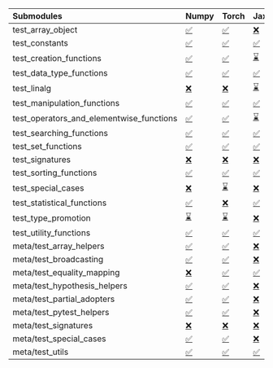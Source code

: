 | Submodules                               | Numpy                                                                                                                           | Torch                                                                                                                           | Jax                                                                                                                             | Tensorflow                                                                                                                      |
|:-----------------------------------------|:--------------------------------------------------------------------------------------------------------------------------------|:--------------------------------------------------------------------------------------------------------------------------------|:--------------------------------------------------------------------------------------------------------------------------------|:--------------------------------------------------------------------------------------------------------------------------------|
| test_array_object                        | <a href="https://github.com/unifyai/ivy/runs/8121067408?check_suite_focus=true" rel="noopener noreferrer" target="_blank">✅</a> | <a href="https://github.com/unifyai/ivy/runs/8121070544?check_suite_focus=true" rel="noopener noreferrer" target="_blank">✅</a> | <a href="https://github.com/unifyai/ivy/runs/8121073691?check_suite_focus=true" rel="noopener noreferrer" target="_blank">❌</a> | <a href="https://github.com/unifyai/ivy/runs/8121076784?check_suite_focus=true" rel="noopener noreferrer" target="_blank">✅</a> |
| test_constants                           | <a href="https://github.com/unifyai/ivy/runs/8121067497?check_suite_focus=true" rel="noopener noreferrer" target="_blank">✅</a> | <a href="https://github.com/unifyai/ivy/runs/8121070671?check_suite_focus=true" rel="noopener noreferrer" target="_blank">✅</a> | <a href="https://github.com/unifyai/ivy/runs/8121073836?check_suite_focus=true" rel="noopener noreferrer" target="_blank">✅</a> | <a href="https://github.com/unifyai/ivy/runs/8121076903?check_suite_focus=true" rel="noopener noreferrer" target="_blank">✅</a> |
| test_creation_functions                  | <a href="https://github.com/unifyai/ivy/runs/8121067613?check_suite_focus=true" rel="noopener noreferrer" target="_blank">✅</a> | <a href="https://github.com/unifyai/ivy/runs/8121070788?check_suite_focus=true" rel="noopener noreferrer" target="_blank">✅</a> | <a href="https://github.com/unifyai/ivy/runs/8121073966?check_suite_focus=true" rel="noopener noreferrer" target="_blank">⌛</a> | <a href="https://github.com/unifyai/ivy/runs/8121077008?check_suite_focus=true" rel="noopener noreferrer" target="_blank">✅</a> |
| test_data_type_functions                 | <a href="https://github.com/unifyai/ivy/runs/8121067780?check_suite_focus=true" rel="noopener noreferrer" target="_blank">✅</a> | <a href="https://github.com/unifyai/ivy/runs/8121070913?check_suite_focus=true" rel="noopener noreferrer" target="_blank">✅</a> | <a href="https://github.com/unifyai/ivy/runs/8121074179?check_suite_focus=true" rel="noopener noreferrer" target="_blank">✅</a> | <a href="https://github.com/unifyai/ivy/runs/8121077145?check_suite_focus=true" rel="noopener noreferrer" target="_blank">✅</a> |
| test_linalg                              | <a href="https://github.com/unifyai/ivy/runs/8121067899?check_suite_focus=true" rel="noopener noreferrer" target="_blank">❌</a> | <a href="https://github.com/unifyai/ivy/runs/8121071040?check_suite_focus=true" rel="noopener noreferrer" target="_blank">❌</a> | <a href="https://github.com/unifyai/ivy/runs/8121074312?check_suite_focus=true" rel="noopener noreferrer" target="_blank">⌛</a> | <a href="https://github.com/unifyai/ivy/runs/8121077238?check_suite_focus=true" rel="noopener noreferrer" target="_blank">❌</a> |
| test_manipulation_functions              | <a href="https://github.com/unifyai/ivy/runs/8121068053?check_suite_focus=true" rel="noopener noreferrer" target="_blank">✅</a> | <a href="https://github.com/unifyai/ivy/runs/8121071215?check_suite_focus=true" rel="noopener noreferrer" target="_blank">✅</a> | <a href="https://github.com/unifyai/ivy/runs/8121074431?check_suite_focus=true" rel="noopener noreferrer" target="_blank">✅</a> | <a href="https://github.com/unifyai/ivy/runs/8121077342?check_suite_focus=true" rel="noopener noreferrer" target="_blank">✅</a> |
| test_operators_and_elementwise_functions | <a href="https://github.com/unifyai/ivy/runs/8121068162?check_suite_focus=true" rel="noopener noreferrer" target="_blank">✅</a> | <a href="https://github.com/unifyai/ivy/runs/8121071351?check_suite_focus=true" rel="noopener noreferrer" target="_blank">✅</a> | <a href="https://github.com/unifyai/ivy/runs/8121074559?check_suite_focus=true" rel="noopener noreferrer" target="_blank">⌛</a> | <a href="https://github.com/unifyai/ivy/runs/8121077452?check_suite_focus=true" rel="noopener noreferrer" target="_blank">✅</a> |
| test_searching_functions                 | <a href="https://github.com/unifyai/ivy/runs/8121068257?check_suite_focus=true" rel="noopener noreferrer" target="_blank">✅</a> | <a href="https://github.com/unifyai/ivy/runs/8121071495?check_suite_focus=true" rel="noopener noreferrer" target="_blank">✅</a> | <a href="https://github.com/unifyai/ivy/runs/8121074684?check_suite_focus=true" rel="noopener noreferrer" target="_blank">✅</a> | <a href="https://github.com/unifyai/ivy/runs/8121077576?check_suite_focus=true" rel="noopener noreferrer" target="_blank">✅</a> |
| test_set_functions                       | <a href="https://github.com/unifyai/ivy/runs/8121068359?check_suite_focus=true" rel="noopener noreferrer" target="_blank">✅</a> | <a href="https://github.com/unifyai/ivy/runs/8121071640?check_suite_focus=true" rel="noopener noreferrer" target="_blank">✅</a> | <a href="https://github.com/unifyai/ivy/runs/8121074816?check_suite_focus=true" rel="noopener noreferrer" target="_blank">✅</a> | <a href="https://github.com/unifyai/ivy/runs/8121077691?check_suite_focus=true" rel="noopener noreferrer" target="_blank">✅</a> |
| test_signatures                          | <a href="https://github.com/unifyai/ivy/runs/8121068476?check_suite_focus=true" rel="noopener noreferrer" target="_blank">❌</a> | <a href="https://github.com/unifyai/ivy/runs/8121071801?check_suite_focus=true" rel="noopener noreferrer" target="_blank">❌</a> | <a href="https://github.com/unifyai/ivy/runs/8121074897?check_suite_focus=true" rel="noopener noreferrer" target="_blank">❌</a> | <a href="https://github.com/unifyai/ivy/runs/8121077821?check_suite_focus=true" rel="noopener noreferrer" target="_blank">❌</a> |
| test_sorting_functions                   | <a href="https://github.com/unifyai/ivy/runs/8121068611?check_suite_focus=true" rel="noopener noreferrer" target="_blank">✅</a> | <a href="https://github.com/unifyai/ivy/runs/8121071903?check_suite_focus=true" rel="noopener noreferrer" target="_blank">✅</a> | <a href="https://github.com/unifyai/ivy/runs/8121074993?check_suite_focus=true" rel="noopener noreferrer" target="_blank">✅</a> | <a href="https://github.com/unifyai/ivy/runs/8121077930?check_suite_focus=true" rel="noopener noreferrer" target="_blank">✅</a> |
| test_special_cases                       | <a href="https://github.com/unifyai/ivy/runs/8121068752?check_suite_focus=true" rel="noopener noreferrer" target="_blank">❌</a> | <a href="https://github.com/unifyai/ivy/runs/8121071998?check_suite_focus=true" rel="noopener noreferrer" target="_blank">⌛</a> | <a href="https://github.com/unifyai/ivy/runs/8121075124?check_suite_focus=true" rel="noopener noreferrer" target="_blank">❌</a> | <a href="https://github.com/unifyai/ivy/runs/8121078037?check_suite_focus=true" rel="noopener noreferrer" target="_blank">⌛</a> |
| test_statistical_functions               | <a href="https://github.com/unifyai/ivy/runs/8121068866?check_suite_focus=true" rel="noopener noreferrer" target="_blank">✅</a> | <a href="https://github.com/unifyai/ivy/runs/8121072109?check_suite_focus=true" rel="noopener noreferrer" target="_blank">❌</a> | <a href="https://github.com/unifyai/ivy/runs/8121075246?check_suite_focus=true" rel="noopener noreferrer" target="_blank">✅</a> | <a href="https://github.com/unifyai/ivy/runs/8121078202?check_suite_focus=true" rel="noopener noreferrer" target="_blank">❌</a> |
| test_type_promotion                      | <a href="https://github.com/unifyai/ivy/runs/8121068983?check_suite_focus=true" rel="noopener noreferrer" target="_blank">⌛</a> | <a href="https://github.com/unifyai/ivy/runs/8121072229?check_suite_focus=true" rel="noopener noreferrer" target="_blank">⌛</a> | <a href="https://github.com/unifyai/ivy/runs/8121075440?check_suite_focus=true" rel="noopener noreferrer" target="_blank">❌</a> | <a href="https://github.com/unifyai/ivy/runs/8121078315?check_suite_focus=true" rel="noopener noreferrer" target="_blank">⌛</a> |
| test_utility_functions                   | <a href="https://github.com/unifyai/ivy/runs/8121069128?check_suite_focus=true" rel="noopener noreferrer" target="_blank">✅</a> | <a href="https://github.com/unifyai/ivy/runs/8121072357?check_suite_focus=true" rel="noopener noreferrer" target="_blank">✅</a> | <a href="https://github.com/unifyai/ivy/runs/8121075540?check_suite_focus=true" rel="noopener noreferrer" target="_blank">✅</a> | <a href="https://github.com/unifyai/ivy/runs/8121078432?check_suite_focus=true" rel="noopener noreferrer" target="_blank">✅</a> |
| meta/test_array_helpers                  | <a href="https://github.com/unifyai/ivy/runs/8121069268?check_suite_focus=true" rel="noopener noreferrer" target="_blank">✅</a> | <a href="https://github.com/unifyai/ivy/runs/8121072484?check_suite_focus=true" rel="noopener noreferrer" target="_blank">✅</a> | <a href="https://github.com/unifyai/ivy/runs/8121075661?check_suite_focus=true" rel="noopener noreferrer" target="_blank">❌</a> | <a href="https://github.com/unifyai/ivy/runs/8121078551?check_suite_focus=true" rel="noopener noreferrer" target="_blank">✅</a> |
| meta/test_broadcasting                   | <a href="https://github.com/unifyai/ivy/runs/8121069365?check_suite_focus=true" rel="noopener noreferrer" target="_blank">✅</a> | <a href="https://github.com/unifyai/ivy/runs/8121072600?check_suite_focus=true" rel="noopener noreferrer" target="_blank">✅</a> | <a href="https://github.com/unifyai/ivy/runs/8121075798?check_suite_focus=true" rel="noopener noreferrer" target="_blank">❌</a> | <a href="https://github.com/unifyai/ivy/runs/8121078661?check_suite_focus=true" rel="noopener noreferrer" target="_blank">✅</a> |
| meta/test_equality_mapping               | <a href="https://github.com/unifyai/ivy/runs/8121069517?check_suite_focus=true" rel="noopener noreferrer" target="_blank">❌</a> | <a href="https://github.com/unifyai/ivy/runs/8121072723?check_suite_focus=true" rel="noopener noreferrer" target="_blank">✅</a> | <a href="https://github.com/unifyai/ivy/runs/8121075941?check_suite_focus=true" rel="noopener noreferrer" target="_blank">✅</a> | <a href="https://github.com/unifyai/ivy/runs/8121078797?check_suite_focus=true" rel="noopener noreferrer" target="_blank">✅</a> |
| meta/test_hypothesis_helpers             | <a href="https://github.com/unifyai/ivy/runs/8121069719?check_suite_focus=true" rel="noopener noreferrer" target="_blank">✅</a> | <a href="https://github.com/unifyai/ivy/runs/8121072828?check_suite_focus=true" rel="noopener noreferrer" target="_blank">✅</a> | <a href="https://github.com/unifyai/ivy/runs/8121076059?check_suite_focus=true" rel="noopener noreferrer" target="_blank">❌</a> | <a href="https://github.com/unifyai/ivy/runs/8121078920?check_suite_focus=true" rel="noopener noreferrer" target="_blank">✅</a> |
| meta/test_partial_adopters               | <a href="https://github.com/unifyai/ivy/runs/8121069866?check_suite_focus=true" rel="noopener noreferrer" target="_blank">✅</a> | <a href="https://github.com/unifyai/ivy/runs/8121072961?check_suite_focus=true" rel="noopener noreferrer" target="_blank">✅</a> | <a href="https://github.com/unifyai/ivy/runs/8121076159?check_suite_focus=true" rel="noopener noreferrer" target="_blank">❌</a> | <a href="https://github.com/unifyai/ivy/runs/8121079060?check_suite_focus=true" rel="noopener noreferrer" target="_blank">✅</a> |
| meta/test_pytest_helpers                 | <a href="https://github.com/unifyai/ivy/runs/8121070010?check_suite_focus=true" rel="noopener noreferrer" target="_blank">✅</a> | <a href="https://github.com/unifyai/ivy/runs/8121073120?check_suite_focus=true" rel="noopener noreferrer" target="_blank">✅</a> | <a href="https://github.com/unifyai/ivy/runs/8121076265?check_suite_focus=true" rel="noopener noreferrer" target="_blank">❌</a> | <a href="https://github.com/unifyai/ivy/runs/8121079164?check_suite_focus=true" rel="noopener noreferrer" target="_blank">✅</a> |
| meta/test_signatures                     | <a href="https://github.com/unifyai/ivy/runs/8121070142?check_suite_focus=true" rel="noopener noreferrer" target="_blank">❌</a> | <a href="https://github.com/unifyai/ivy/runs/8121073252?check_suite_focus=true" rel="noopener noreferrer" target="_blank">❌</a> | <a href="https://github.com/unifyai/ivy/runs/8121076372?check_suite_focus=true" rel="noopener noreferrer" target="_blank">❌</a> | <a href="https://github.com/unifyai/ivy/runs/8121079280?check_suite_focus=true" rel="noopener noreferrer" target="_blank">❌</a> |
| meta/test_special_cases                  | <a href="https://github.com/unifyai/ivy/runs/8121070286?check_suite_focus=true" rel="noopener noreferrer" target="_blank">✅</a> | <a href="https://github.com/unifyai/ivy/runs/8121073404?check_suite_focus=true" rel="noopener noreferrer" target="_blank">✅</a> | <a href="https://github.com/unifyai/ivy/runs/8121076541?check_suite_focus=true" rel="noopener noreferrer" target="_blank">❌</a> | <a href="https://github.com/unifyai/ivy/runs/8121079382?check_suite_focus=true" rel="noopener noreferrer" target="_blank">✅</a> |
| meta/test_utils                          | <a href="https://github.com/unifyai/ivy/runs/8121070415?check_suite_focus=true" rel="noopener noreferrer" target="_blank">✅</a> | <a href="https://github.com/unifyai/ivy/runs/8121073523?check_suite_focus=true" rel="noopener noreferrer" target="_blank">✅</a> | <a href="https://github.com/unifyai/ivy/runs/8121076668?check_suite_focus=true" rel="noopener noreferrer" target="_blank">✅</a> | <a href="https://github.com/unifyai/ivy/runs/8121079491?check_suite_focus=true" rel="noopener noreferrer" target="_blank">✅</a> |